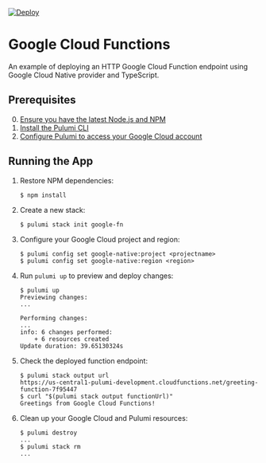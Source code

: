 [![Deploy](https://get.pulumi.com/new/button.svg)](https://app.pulumi.com/new)

# Google Cloud Functions

An example of deploying an HTTP Google Cloud Function endpoint using Google Cloud Native provider and TypeScript.

## Prerequisites

0. [Ensure you have the latest Node.js and NPM](https://nodejs.org/en/download/)
2. [Install the Pulumi CLI](https://www.pulumi.com/docs/get-started/install/)
3. [Configure Pulumi to access your Google Cloud account](https://www.pulumi.com/docs/intro/cloud-providers/google/setup/)

## Running the App

1.  Restore NPM dependencies:

    ```
    $ npm install
    ```

2.  Create a new stack:

    ```
    $ pulumi stack init google-fn
    ```

3.  Configure your Google Cloud project and region:

    ```
    $ pulumi config set google-native:project <projectname> 
    $ pulumi config set google-native:region <region>
    ```

4.  Run `pulumi up` to preview and deploy changes:

    ``` 
    $ pulumi up
    Previewing changes:
    ...

    Performing changes:
    ...
    info: 6 changes performed:
        + 6 resources created
    Update duration: 39.65130324s
    ```

5.  Check the deployed function endpoint:

    ```
    $ pulumi stack output url
    https://us-central1-pulumi-development.cloudfunctions.net/greeting-function-7f95447
    $ curl "$(pulumi stack output functionUrl)"
    Greetings from Google Cloud Functions!
    ```

6. Clean up your Google Cloud and Pulumi resources:

    ```
    $ pulumi destroy
    ...
    $ pulumi stack rm
    ...
    ```
